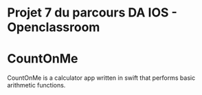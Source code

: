 # Projet 7 du parcours DA IOS - Openclassroom

# CountOnMe

CountOnMe is a calculator app written in swift that performs basic arithmetic functions.




